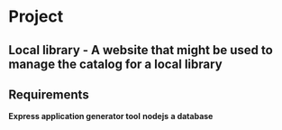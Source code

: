 # Project
## Local library - A website that might be used to manage the catalog for a local library

## Requirements
**Express application generator tool**
**nodejs**
**a database**
